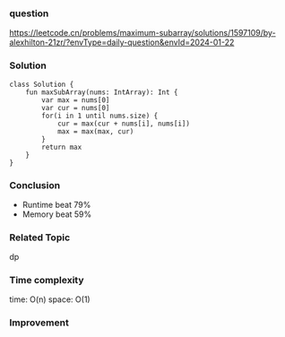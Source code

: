 ### question
https://leetcode.cn/problems/maximum-subarray/solutions/1597109/by-alexhilton-21zr/?envType=daily-question&envId=2024-01-22

### Solution
```
class Solution {
    fun maxSubArray(nums: IntArray): Int {
        var max = nums[0]
        var cur = nums[0]
        for(i in 1 until nums.size) {
            cur = max(cur + nums[i], nums[i])
            max = max(max, cur)
        }
        return max
    }
}
```
### Conclusion
- Runtime beat 79% 
- Memory beat 59%

### Related Topic
dp

### Time complexity
time: O(n)
space: O(1)

### Improvement